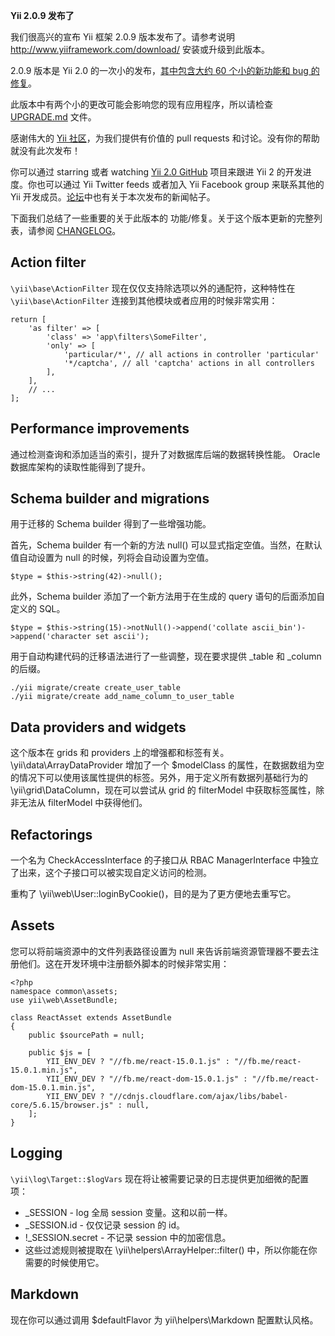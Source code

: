**Yii 2.0.9 发布了**

我们很高兴的宣布 Yii 框架 2.0.9 版本发布了。请参考说明 http://www.yiiframework.com/download/ 安装或升级到此版本。

2.0.9 版本是 Yii 2.0 的一次小的发布，[其中包含大约 60 个小的新功能和 bug 的修复](https://github.com/yiisoft/yii2/blob/2.0.9/framework/CHANGELOG.md)。

此版本中有两个小的更改可能会影响您的现有应用程序，所以请检查 [UPGRADE.md](https://github.com/yiisoft/yii2/blob/2.0.9/framework/UPGRADE.md) 文件。

感谢伟大的 [Yii 社区](http://www.yiichina.com/)，为我们提供有价值的 pull requests 和讨论。没有你的帮助就没有此次发布！

你可以通过 starring 或者 watching [Yii 2.0 GitHub](https://github.com/yiisoft/yii2) 项目来跟进 Yii 2 的开发进度。你也可以通过 Yii Twitter feeds 或者加入 Yii Facebook group 来联系其他的 Yii 开发成员。[论坛](http://www.yiiframework.com/forum/index.php/topic/71580-yii-209-is-released/)中也有关于本次发布的新闻帖子。

下面我们总结了一些重要的关于此版本的 功能/修复。关于这个版本更新的完整列表，请参阅 [CHANGELOG](https://github.com/yiisoft/yii2/blob/2.0.9/framework/CHANGELOG.md)。

## Action filter

`\yii\base\ActionFilter` 现在仅仅支持除选项以外的通配符，这种特性在 `\yii\base\ActionFilter` 连接到其他模块或者应用的时候非常实用：
```
return [
    'as filter' => [
        'class' => 'app\filters\SomeFilter',
        'only' => [
            'particular/*', // all actions in controller 'particular'
            '*/captcha', // all 'captcha' actions in all controllers
        ],
    ],
    // ...
];
```

## Performance improvements

通过检测查询和添加适当的索引，提升了对数据库后端的数据转换性能。
Oracle 数据库架构的读取性能得到了提升。

## Schema builder and migrations

用于迁移的 Schema builder 得到了一些增强功能。

首先，Schema builder 有一个新的方法 null() 可以显式指定空值。当然，在默认值自动设置为 null 的时候，列将会自动设置为空值。
```
$type = $this->string(42)->null();
```
此外，Schema builder 添加了一个新方法用于在生成的 query 语句的后面添加自定义的 SQL。
```
$type = $this->string(15)->notNull()->append('collate ascii_bin')->append('character set ascii');
```
用于自动构建代码的迁移语法进行了一些调整，现在要求提供 _table 和 _column 的后缀。
```
./yii migrate/create create_user_table
./yii migrate/create add_name_column_to_user_table
```
## Data providers and widgets

这个版本在 grids 和 providers 上的增强都和标签有关。\yii\data\ArrayDataProvider 增加了一个 $modelClass 的属性，在数据数组为空的情况下可以使用该属性提供的标签。另外，用于定义所有数据列基础行为的\yii\grid\DataColumn，现在可以尝试从 grid 的 filterModel 中获取标签属性，除非无法从 filterModel 中获得他们。

## Refactorings

一个名为 CheckAccessInterface 的子接口从 RBAC ManagerInterface 中独立了出来，这个子接口可以被实现自定义访问的检测。

重构了 \yii\web\User::loginByCookie()，目的是为了更方便地去重写它。

## Assets

您可以将前端资源中的文件列表路径设置为 null 来告诉前端资源管理器不要去注册他们。这在开发环境中注册额外脚本的时候非常实用：
```
<?php
namespace common\assets;
use yii\web\AssetBundle;
 
class ReactAsset extends AssetBundle
{
    public $sourcePath = null;
 
    public $js = [
        YII_ENV_DEV ? "//fb.me/react-15.0.1.js" : "//fb.me/react-15.0.1.min.js",
        YII_ENV_DEV ? "//fb.me/react-dom-15.0.1.js" : "//fb.me/react-dom-15.0.1.min.js",
        YII_ENV_DEV ? "//cdnjs.cloudflare.com/ajax/libs/babel-core/5.6.15/browser.js" : null,
    ];
}
```
## Logging

`\yii\log\Target::$logVars` 现在将让被需要记录的日志提供更加细微的配置项：

- _SESSION - log 全局 session 变量。这和以前一样。
- _SESSION.id - 仅仅记录 session 的 id。
- !_SESSION.secret - 不记录 session 中的加密信息。
- 这些过滤规则被提取在 \yii\helpers\ArrayHelper::filter() 中，所以你能在你需要的时候使用它。

## Markdown

现在你可以通过调用 $defaultFlavor 为 yii\helpers\Markdown 配置默认风格。